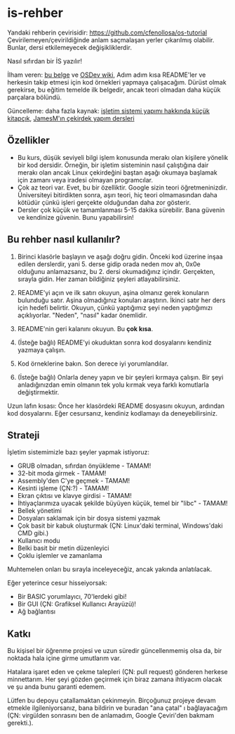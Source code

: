 is-rehber
===========
Yandaki rehberin çevirisidir: https://github.com/cfenollosa/os-tutorial
Çevirilemeyen/çevirildiğinde anlam saçmalaşan yerler çıkarılmış olabilir. Bunlar, dersi etkilemeyecek değişikliklerdir.

Nasıl sıfırdan bir İS yazılır!

İlham veren: [bu belge](http://www.cs.bham.ac.uk/~exr/lectures/opsys/10_11/lectures/os-dev.pdf)
ve [OSDev wiki](http://wiki.osdev.org/), Adım adım kısa README'ler ve
herkesin takip etmesi için kod örnekleri yapmaya çalışacağım. Dürüst olmak gerekirse, bu eğitim temelde ilk belgedir, ancak
teori olmadan daha küçük parçalara bölündü.

Güncelleme: daha fazla kaynak: [işletim sistemi yapımı hakkında küçük kitapçık](https://littleosbook.github.io),
[JamesM'ın çekirdek yapım dersleri](https://web.archive.org/web/20160412174753/http://www.jamesmolloy.co.uk/tutorial_html/index.html)


Özellikler
--------
- Bu kurs, düşük seviyeli bilgi işlem konusunda merakı olan kişilere yönelik bir kod dersidir. Örneğin,
bir işletim sisteminin nasıl çalıştığına dair merakı olan ancak Linux çekirdeğini baştan aşağı okumaya başlamak için zamanı veya iradesi olmayan programcılar.
- Çok az teori var. Evet, bu bir özelliktir. Google sizin teori öğretmeninizdir. Üniversiteyi bitirdikten sonra, aşırı teori, hiç teori olmamasından daha kötüdür çünkü işleri gerçekte olduğundan daha zor gösterir.
- Dersler çok küçük ve tamamlanması 5-15 dakika sürebilir. Bana güvenin ve kendinize güvenin. Bunu yapabilirsin!


Bu rehber nasıl kullanılır?
------------------------

1. Birinci klasörle başlayın ve aşağı doğru gidin. Önceki kod üzerine inşaa edilen derslerdir, yani 5. derse gidip orada neden mov ah, 0x0e olduğunu anlamazsanız, bu 2. dersi okumadığınız içindir.
Gerçekten, sırayla gidin. Her zaman bildiğiniz şeyleri atlayabilirsiniz.

2. README'yi açın ve ilk satırı okuyun, aşina olmanız gerek konuların bulunduğu satır. Aşina olmadığınız konuları araştırın. İkinci satır her ders için hedefi belirtir.
Okuyun, çünkü yaptığımız şeyi neden yaptığımızı açıklıyorlar. "Neden", "nasıl" kadar önemlidir.
 
3. README'nin geri kalanını okuyun. Bu **çok kısa**.

4. (İsteğe bağlı) README'yi okuduktan sonra kod dosyalarını kendiniz yazmaya çalışın.

5. Kod örneklerine bakın. Son derece iyi yorumlandılar.

6. (İsteğe bağlı) Onlarla deney yapın ve bir şeyleri kırmaya çalışın. Bir şeyi anladığınızdan emin olmanın tek yolu
kırmak veya farklı komutlarla değiştirmektir.


Uzun lafın kısası: Önce her klasördeki README dosyasını okuyun, ardından kod dosyalarını. Eğer cesursanız, kendiniz kodlamayı da deneyebilirsiniz.


Strateji
--------

İşletim sistemimizle bazı şeyler yapmak istiyoruz:

- GRUB olmadan, sıfırdan önyükleme - TAMAM!
- 32-bit moda girmek - TAMAM!
-  Assembly'den C'ye geçmek - TAMAM!
- Kesinti işleme (ÇN:?) - TAMAM!
- Ekran çıktısı ve klavye girdisi - TAMAM!
- İhtiyaçlarımıza uyacak şekilde büyüyen küçük, temel bir "libc" - TAMAM!
- Bellek yönetimi
- Dosyaları saklamak için bir dosya sistemi yazmak
- Çok basit bir kabuk oluşturmak (ÇN: Linux'daki terminal, Windows'daki CMD gibi.)
- Kullanıcı modu
- Belki basit bir metin düzenleyici
- Çoklu işlemler ve zamanlama

Muhtemelen onları bu sırayla inceleyeceğiz, ancak yakında anlatılacak.

Eğer yeterince cesur hisseiyorsak:

- Bir BASIC yorumlayıcı, 70'lerdeki gibi!
- Bir GUI (ÇN: Grafiksel Kullanıcı Arayüzü)!
- Ağ bağlantısı



Katkı
------------

Bu kişisel bir öğrenme projesi ve uzun süredir güncellenmemiş olsa da, bir noktada hala içine girme umutlarım var.

Hatalara işaret eden ve çekme talepleri (ÇN: pull request) gönderen herkese minnettarım. Her şeyi gözden geçirmek için biraz zamana ihtiyacım olacak ve şu anda bunu garanti edemem.

Lütfen bu depoyu çatallamaktan çekinmeyin. Birçoğunuz projeye devam etmekle ilgileniyorsanız, bana bildirin ve buradan "ana çatal" ı bağlayacağım (ÇN: virgülden sonrasını ben de anlamadım, Google Çeviri'den bakmam gerekti.).
